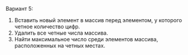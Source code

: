 Вариант 5:
1.	Вставить новый элемент в массив перед элементом, у которого четное количество цифр.
2.	Удалить все четные числа массива.
3.	Найти максимальное число среди элементов массива, расположенных на четных местах.
